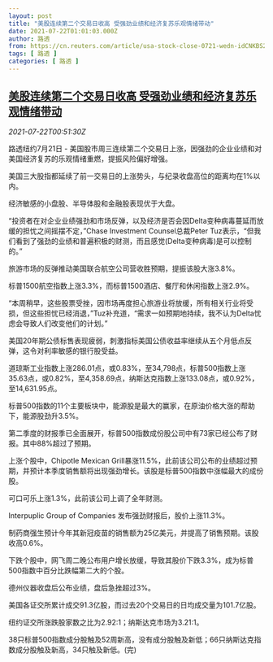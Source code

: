 ```yaml
---
layout: post
title: "美股连续第二个交易日收高 受强劲业绩和经济复苏乐观情绪带动"
date: 2021-07-22T01:01:03.000Z
author: 路透
from: https://cn.reuters.com/article/usa-stock-close-0721-wedn-idCNKBS2ES01G
tags: [ 路透 ]
categories: [ 路透 ]
---
```

<!--1626915663000-->
[美股连续第二个交易日收高 受强劲业绩和经济复苏乐观情绪带动](https://cn.reuters.com/article/usa-stock-close-0721-wedn-idCNKBS2ES01G)
------

<div>
<div><i>2021-07-22T00:51:30Z</i></div><p>路透纽约7月21日 - 美国股市周三连续第二个交易日上涨，因强劲的企业业绩和对美国经济复苏的乐观情绪重燃，提振风险偏好增强。</p><p>美国三大股指都延续了前一交易日的上涨势头，与纪录收盘高位的距离均在1%以内。</p><p>经济敏感的小盘股、半导体股和金融股表现优于大盘。</p><p>“投资者在对企业业绩强劲和市场反弹，以及经济是否会因Delta变种病毒蔓延而放缓的担忧之间摇摆不定，”Chase Investment Counsel总裁Peter Tuz表示，“但我们看到了强劲的业绩和普遍积极的财测，而且感觉(Delta变种病毒)是可以控制的。”</p><p>旅游市场的反弹推动美国联合航空公司营收胜预期，提振该股大涨3.8%。</p><p>标普1500航空指数上涨3.3%，而标普1500酒店、餐厅和休闲指数上涨2.9%。</p><p>“本周稍早，这些股票受挫，因市场再度担心旅游业将放缓，所有相关行业将受损，但这些担忧已经消退，”Tuz补充道，“需求一如预期地持续，我不认为Delta忧虑会导致人们改变他们的计划。”</p><p>美国20年期公债标售表现疲弱，刺激指标美国公债收益率继续从五个月低点反弹，这令对利率敏感的银行股受益。</p><p>道琼斯工业指数上涨286.01点，或0.83%，至34,798点，标普500指数上涨35.63点，或0.82%，至4,358.69点，纳斯达克指数上涨133.08点，或0.92%，至14,631.95点。</p><p>标普500指数的11个主要板块中，能源股是最大的赢家，在原油价格大涨的帮助下，能源股劲升3.5%。</p><p>第二季度的财报季已全面展开，标普500指数成份股公司中有73家已经公布了财报。其中88%超过了预期。</p><p>上涨个股中，Chipotle Mexican Grill暴涨11.5%，此前该公司公布的业绩超过预期，并预计本季度销售额将出现强劲增长。该股是标普500指数中涨幅最大的成份股。</p><p>可口可乐上涨1.3%，此前该公司上调了全年财测。</p><p>Interpuplic Group of Companies 发布强劲财报后，股价上涨11.3%。</p><p>制药商强生预计今年其新冠疫苗的销售额为25亿美元，并提高了销售预期。该股收高0.6%。</p><p>下跌个股中，网飞周二晚公布用户增长放缓，导致其股价下跌3.3%，成为标普500指数中百分比跌幅第二大的个股。</p><p>德州仪器收盘后公布业绩，盘后急挫超过3%。</p><p>美国各证交所累计成交91.3亿股，而过去20个交易日的日均成交量为101.7亿股。</p><p>纽约证交所涨跌股家数之比为2.92:1；纳斯达克市场为3.21:1。</p><p>38只标普500指数成分股触及52周新高，没有成分股触及新低；66只纳斯达克指数成分股触及新高，34只触及新低。(完)</p>
</div>

